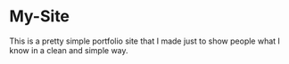 # My-Site
This is a pretty simple portfolio site that I made just to show people what I know in a clean and simple way. 
